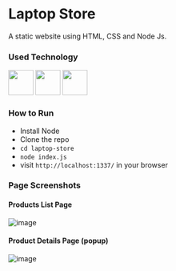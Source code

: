 # Laptop Store 
A static website using HTML, CSS and Node Js.

### Used Technology
<img height="50" src="https://user-images.githubusercontent.com/25181517/192158954-f88b5814-d510-4564-b285-dff7d6400dad.png"> <img height="50" src="https://user-images.githubusercontent.com/25181517/183898674-75a4a1b1-f960-4ea9-abcb-637170a00a75.png">  <img height="50" src="https://user-images.githubusercontent.com/25181517/183568594-85e280a7-0d7e-4d1a-9028-c8c2209e073c.png">


### How to Run 

- Install Node
- Clone the repo
- ```cd laptop-store```
- ```node index.js```
- visit ``http://localhost:1337/`` in your browser


### Page Screenshots
#### Products List Page
![image](https://github.com/user-attachments/assets/bd44e5a9-73a7-4d91-8b43-f2ac9d24a52a)
#### Product Details Page (popup)
![image](https://github.com/user-attachments/assets/2f4681ce-d57b-4666-90e9-ce3b00ebe14b)


